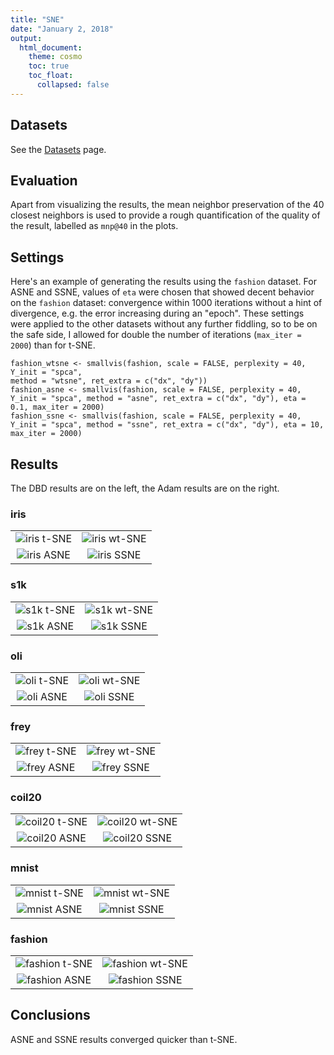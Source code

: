 ```yaml
---
title: "SNE"
date: "January 2, 2018"
output:
  html_document:
    theme: cosmo
    toc: true
    toc_float:
      collapsed: false
---
```


## Datasets

See the [Datasets](https://jlmelville.github.io/smallvis/datasets.html) page.

## Evaluation

Apart from visualizing the results, the mean neighbor preservation of the
40 closest neighbors is used to provide a rough quantification of the quality
of the result, labelled as `mnp@40` in the plots.

## Settings

Here's an example of generating the results using the `fashion` dataset. For
ASNE and SSNE, values of `eta` were chosen that showed decent behavior on the
`fashion` dataset: convergence within 1000 iterations without a hint of divergence,
e.g. the error increasing during an "epoch". These settings were applied to
the other datasets without any further fiddling, so to be on the safe side,
I allowed for double the number of iterations (`max_iter = 2000`) than for
t-SNE.

```
fashion_wtsne <- smallvis(fashion, scale = FALSE, perplexity = 40, Y_init = "spca", 
method = "wtsne", ret_extra = c("dx", "dy"))
fashion_asne <- smallvis(fashion, scale = FALSE, perplexity = 40, Y_init = "spca", method = "asne", ret_extra = c("dx", "dy"), eta = 0.1, max_iter = 2000)
fashion_ssne <- smallvis(fashion, scale = FALSE, perplexity = 40, Y_init = "spca", method = "ssne", ret_extra = c("dx", "dy"), eta = 10, max_iter = 2000)
```

## Results

The DBD results are on the left, the Adam results are on the right.

### iris

|                             |                           |
:----------------------------:|:--------------------------:
![iris t-SNE](../img/opt/iris_dbd.png)|![iris wt-SNE](../img/sne/iris_wtsne.png)
![iris ASNE](../img/sne/iris_asne.png)|![iris SSNE](../img/sne/iris_ssne.png)

### s1k

|                             |                           |
:----------------------------:|:--------------------------:
![s1k t-SNE](../img/opt/s1k_dbd.png)|![s1k wt-SNE](../img/sne/s1k_wtsne.png)
![s1k ASNE](../img/sne/s1k_asne.png)|![s1k SSNE](../img/sne/s1k_ssne.png)

### oli

|                             |                           |
:----------------------------:|:--------------------------:
![oli t-SNE](../img/opt/oli_dbd.png)|![oli wt-SNE](../img/sne/oli_wtsne.png)
![oli ASNE](../img/sne/oli_asne.png)|![oli SSNE](../img/sne/oli_ssne.png)

### frey

|                             |                           |
:----------------------------:|:--------------------------:
![frey t-SNE](../img/opt/frey_dbd.png)|![frey wt-SNE](../img/sne/frey_wtsne.png)
![frey ASNE](../img/sne/frey_asne.png)|![frey SSNE](../img/sne/frey_ssne.png)

### coil20

|                             |                           |
:----------------------------:|:--------------------------:
![coil20 t-SNE](../img/opt/coil20_dbd.png)|![coil20 wt-SNE](../img/sne/coil20_wtsne.png)
![coil20 ASNE](../img/sne/coil20_asne.png)|![coil20 SSNE](../img/sne/coil20_ssne.png)

### mnist

|                             |                           |
:----------------------------:|:--------------------------:
![mnist t-SNE](../img/opt/mnist_dbd.png)|![mnist wt-SNE](../img/sne/mnist_wtsne.png)
![mnist ASNE](../img/sne/mnist_asne.png)|![mnist SSNE](../img/sne/mnist_ssne.png)

### fashion

|                             |                           |
:----------------------------:|:--------------------------:
![fashion t-SNE](../img/opt/fashion_dbd.png)|![fashion wt-SNE](../img/sne/fashion_wtsne.png)
![fashion ASNE](../img/sne/fashion_asne.png)|![fashion SSNE](../img/sne/fashion_ssne.png)

## Conclusions

ASNE and SSNE results converged quicker than t-SNE.
